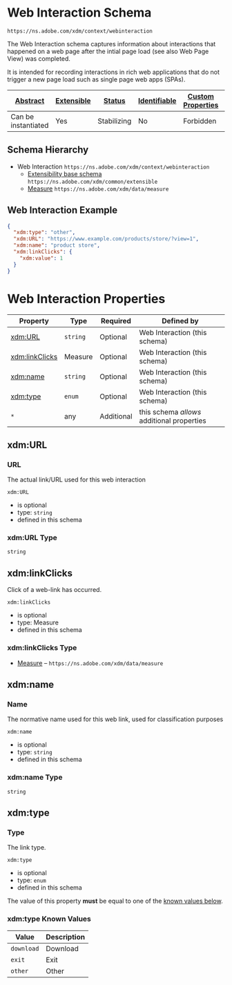 
# Web Interaction Schema

```
https://ns.adobe.com/xdm/context/webinteraction
```

The Web Interaction schema captures information about interactions that happened on a web page after the intial page load (see also Web Page View) was completed.

It is intended for recording interactions in rich web applications that do not trigger a new page load such as single page web apps (SPAs).


| [Abstract](../../abstract.md) | [Extensible](../../extensions.md) | [Status](../../status.md) | [Identifiable](../../id.md) | [Custom Properties](../../extensions.md) | [Additional Properties](../../extensions.md) | Defined In |
|-------------------------------|-----------------------------------|---------------------------|-----------------------------|------------------------------------------|----------------------------------------------|------------|
| Can be instantiated | Yes | Stabilizing | No | Forbidden | Permitted | [context/webinteraction.schema.json](context/webinteraction.schema.json) |
## Schema Hierarchy

* Web Interaction `https://ns.adobe.com/xdm/context/webinteraction`
  * [Extensibility base schema](../common/extensible.schema.md) `https://ns.adobe.com/xdm/common/extensible`
  * [Measure](../data/measure.schema.md) `https://ns.adobe.com/xdm/data/measure`


## Web Interaction Example
```json
{
  "xdm:type": "other",
  "xdm:URL": "https://www.example.com/products/store/?view=1",
  "xdm:name": "product store",
  "xdm:linkClicks": {
    "xdm:value": 1
  }
}
```

# Web Interaction Properties

| Property | Type | Required | Defined by |
|----------|------|----------|------------|
| [xdm:URL](#xdmurl) | `string` | Optional | Web Interaction (this schema) |
| [xdm:linkClicks](#xdmlinkclicks) | Measure | Optional | Web Interaction (this schema) |
| [xdm:name](#xdmname) | `string` | Optional | Web Interaction (this schema) |
| [xdm:type](#xdmtype) | `enum` | Optional | Web Interaction (this schema) |
| `*` | any | Additional | this schema *allows* additional properties |

## xdm:URL
### URL

The actual link/URL used for this web interaction

`xdm:URL`
* is optional
* type: `string`
* defined in this schema

### xdm:URL Type


`string`






## xdm:linkClicks

Click of a web-link has occurred.

`xdm:linkClicks`
* is optional
* type: Measure
* defined in this schema

### xdm:linkClicks Type


* [Measure](../data/measure.schema.md) – `https://ns.adobe.com/xdm/data/measure`





## xdm:name
### Name

The normative name used for this web link, used for classification purposes

`xdm:name`
* is optional
* type: `string`
* defined in this schema

### xdm:name Type


`string`






## xdm:type
### Type

The link type.

`xdm:type`
* is optional
* type: `enum`
* defined in this schema

The value of this property **must** be equal to one of the [known values below](#xdmtype-known-values).

### xdm:type Known Values
| Value | Description |
|-------|-------------|
| `download` | Download |
| `exit` | Exit |
| `other` | Other |



